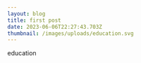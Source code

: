 ```yaml
---
layout: blog
title: first post
date: 2023-06-06T22:27:43.703Z
thumbnail: /images/uploads/education.svg
---
```

education